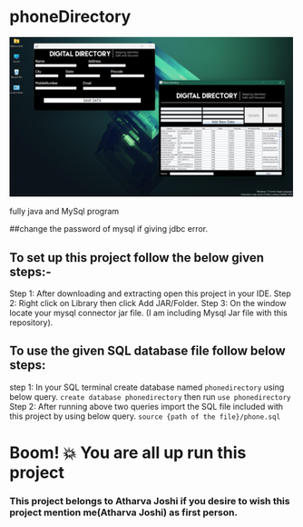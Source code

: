 # phoneDirectory

<img src="https://github.com/atharva20-coder/phoneDirectory/blob/master/Screenshot%20(2).png" width="500">

fully java and MySql program

##change the password of mysql if giving jdbc error. 

## To set up this project follow the below given steps:-

Step 1: After downloading and extracting open this project in your IDE.
Step 2: Right click on Library then click Add JAR/Folder.
Step 3: On the window locate your mysql connector jar file.
(I am including Mysql Jar file with this repository).

## To use the given SQL database file follow below steps:

step 1: In your SQL terminal create database named `phonedirectory` using below query.
`create database phonedirectory`
then run
`use phonedirectory`
Step 2: After running above two queries import the SQL file included with this project by using below query.
`source {path of the file}/phone.sql`

# Boom! 💥 You are all up run this project

### This project belongs to Atharva Joshi if you desire to wish this project mention me(Atharva Joshi) as first person.
